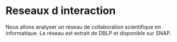# Reseaux d interaction

Nous allons analyser un réseau de collaboration scientifique en informatique. Le réseau est extrait de DBLP et disponible sur SNAP.
